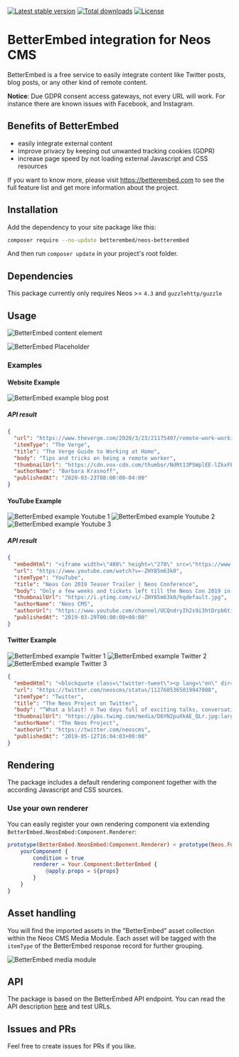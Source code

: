 [![Latest stable version]][packagist] [![Total downloads]][packagist] [![License]][packagist]

# BetterEmbed integration for Neos CMS

BetterEmbed is a free service to easily integrate content like Twitter posts, blog posts, or any other kind of remote content.

**Notice**: Due GDPR consent access gateways, not every URL will work. For instance there are known issues with Facebook, and Instagram.

## Benefits of BetterEmbed

-   easily integrate external content
-   improve privacy by keeping out unwanted tracking cookies (GDPR)
-   increase page speed by not loading external Javascript and CSS resources

If you want to know more, please visit https://betterembed.com to see the full feature list and get more information about the project.

## Installation

Add the dependency to your site package like this:

```bash
composer require --no-update betterembed/neos-betterembed
```

And then run `composer update` in your project's root folder.

## Dependencies

This package currently only requires Neos >= `4.3` and `guzzlehttp/guzzle`

## Usage

![BetterEmbed content element]

![BetterEmbed Placeholder]

### Examples

#### Website Example

![BetterEmbed example blog post]

##### API result
```json
{
  "url": "https://www.theverge.com/2020/3/23/21175407/remote-work-working-from-home-guide-how-to-tips-video-conference-calls-laptops-zoom-slack",
  "itemType": "The Verge",
  "title": "The Verge Guide to Working at Home",
  "body": "Tips and tricks on being a remote worker",
  "thumbnailUrl": "https://cdn.vox-cdn.com/thumbor/NdRt13PSWplEE-lZkxFEPyc4a8U=/0x146:2040x1214/fit-in/1200x630/cdn.vox-cdn.com/uploads/chorus_asset/file/19822359/acastro_200319_3941_wfhGuide_0003.jpg",
  "authorName": "Barbara Krasnoff",
  "publishedAt": "2020-03-23T08:00:00-04:00"
}
```

#### YouTube Example

![BetterEmbed example Youtube 1]
![BetterEmbed example Youtube 2]
![BetterEmbed example Youtube 3]

##### API result

```json
{
  "embedHtml": "<iframe width=\"480\" height=\"270\" src=\"https://www.youtube.com/embed/-ZHY85m63k0?feature=oembed\" frameborder=\"0\" allow=\"accelerometer; autoplay; encrypted-media; gyroscope; picture-in-picture\" allowfullscreen></iframe>",
  "url": "https://www.youtube.com/watch?v=-ZHY85m63k0",
  "itemType": "YouTube",
  "title": "Neos Con 2019 Teaser Trailer | Neos Conference",
  "body": "Only a few weeks and tickets left till the Neos Con 2019 in Dresden from 10th to 11th May. Be sure to save your spot: https://www.eventbrite.de/e/neos-confer...",
  "thumbnailUrl": "https://i.ytimg.com/vi/-ZHY85m63k0/hqdefault.jpg",
  "authorName": "Neos CMS",
  "authorUrl": "https://www.youtube.com/channel/UCQndryIh2s9i3htDrpb6tiw",
  "publishedAt": "2019-03-29T00:00:00+00:00"
}
```

#### Twitter Example

![BetterEmbed example Twitter 1]
![BetterEmbed example Twitter 2]
![BetterEmbed example Twitter 3]

```json
{
  "embedHtml": "<blockquote class=\"twitter-tweet\"><p lang=\"en\" dir=\"ltr\">What a blast! ☺️ Two days full of exciting talks, conversations, networking and way more! Thank you all for being part of it! We hope to see you all again soon! 🥰 <a href=\"https://twitter.com/hashtag/neoscon?src=hash&amp;ref_src=twsrc%5Etfw\">#neoscon</a> <a href=\"https://twitter.com/hashtag/neos?src=hash&amp;ref_src=twsrc%5Etfw\">#neos</a> <a href=\"https://twitter.com/hashtag/community?src=hash&amp;ref_src=twsrc%5Etfw\">#community</a> <a href=\"https://t.co/nSaZCU2bba\">pic.twitter.com/nSaZCU2bba</a></p>&mdash; The Neos Project (@neoscms) <a href=\"https://twitter.com/neoscms/status/1127605365019947008?ref_src=twsrc%5Etfw\">May 12, 2019</a></blockquote>\n<script async src=\"https://platform.twitter.com/widgets.js\" charset=\"utf-8\"></script>",
  "url": "https://twitter.com/neoscms/status/1127605365019947008",
  "itemType": "Twitter",
  "title": "The Neos Project on Twitter",
  "body": "“What a blast! ☺️ Two days full of exciting talks, conversations, networking and way more! Thank you all for being part of it! We hope to see you all again soon! 🥰 #neoscon #neos #community”",
  "thumbnailUrl": "https://pbs.twimg.com/media/D6YN2puXkAE_QLr.jpg:large",
  "authorName": "The Neos Project",
  "authorUrl": "https://twitter.com/neoscms",
  "publishedAt": "2019-05-12T16:04:03+00:00"
}
```

## Rendering

The package includes a default rendering component together with the according Javascript and CSS sources.

### Use your own renderer

You can easily register your own rendering component via extending `BetterEmbed.NeosEmbed:Component.Renderer`:

```elm
prototype(BetterEmbed.NeosEmbed:Component.Renderer) < prototype(Neos.Fusion:Case) {
    yourComponent {
        condition = true
        renderer = Your.Component:BetterEmbed {
            @apply.props = ${props}
        }
    }
}
```

## Asset handling

You will find the imported assets in the "BetterEmbed" asset collection within the Neos CMS Media Module. Each asset will be tagged with the `itemType` of the BetterEmbed response record for further grouping.

![BetterEmbed media module]

## API

The package is based on the BetterEmbed API endpoint.
You can read the API description [here][swagger] and test URLs.

## Issues and PRs

Feel free to create issues for PRs if you like.

[packagist]: https://packagist.org/packages/betterembed/neos-betterembed
[latest stable version]: https://poser.pugx.org/betterembed/neos-betterembed/v/stable
[total downloads]: https://poser.pugx.org/betterembed/neos-betterembed/downloads
[license]: https://poser.pugx.org/betterembed/neos-betterembed/license
[betterembed content element]: Documentation/BetterEmbed-Content-Element.png
[betterembed placeholder]: Documentation/BetterEmbed-Placeholder.png
[betterembed example blog post]: Documentation/BetterEmbed-Example-BlogPost.png
[betterembed example youtube 1]: Documentation/BetterEmbed-Example-Youtube-1.png
[betterembed example youtube 2]: Documentation/BetterEmbed-Example-Youtube-2.png
[betterembed example youtube 3]: Documentation/BetterEmbed-Example-Youtube-3.png
[betterembed example twitter 1]: Documentation/BetterEmbed-Example-Twitter-1.png
[betterembed example twitter 2]: Documentation/BetterEmbed-Example-Twitter-2.png
[betterembed example twitter 3]: Documentation/BetterEmbed-Example-Twitter-3.png
[betterembed media module]: Documentation/BetterEmbed-Media-Module.png
[swagger]: https://api.betterembed.com/swagger/index.html

